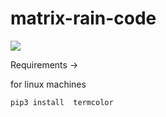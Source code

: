 # matrix-rain-code

![](matrix.gif)

Requirements ->

for linux machines

```  
pip3 install  termcolor
```

